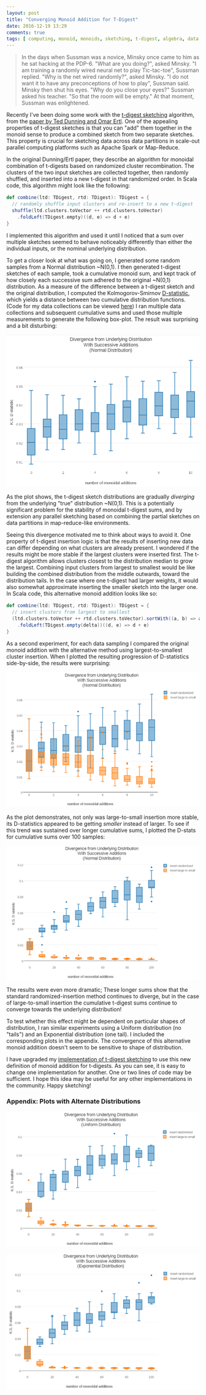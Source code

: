 ```yaml
---
layout: post
title: "Converging Monoid Addition for T-Digest"
date: 2016-12-19 13:29
comments: true
tags: [ computing, monoid, monoids, sketching, t-digest, algebra, data science ]
---
```


> In the days when Sussman was a novice,
> Minsky once came to him as he sat hacking at the PDP-6.
> "What are you doing?", asked Minsky.
> "I am training a randomly wired neural net to play Tic-tac-toe", Sussman replied.
> "Why is the net wired randomly?", asked Minsky.
> "I do not want it to have any preconceptions of how to play", Sussman said.
> Minsky then shut his eyes.
> "Why do you close your eyes?" Sussman asked his teacher.
> "So that the room will be empty."
> At that moment, Sussman was enlightened.

Recently I've been doing some work with the [t-digest sketching](https://github.com/isarn/isarn-sketches) algorithm, from the
[paper by Ted Dunning and Omar Ertl](https://github.com/tdunning/t-digest/blob/master/docs/t-digest-paper/histo.pdf).
One of the appealing properties of t-digest sketches is that you can "add" them together in the monoid sense to produce a combined sketch from two separate sketches.
This property is crucial for sketching data across data partitions in scale-out parallel computing platforms such as Apache Spark or Map-Reduce.

In the original Dunning/Ertl paper, they describe an algorithm for monoidal combination of t-digests based on randomized cluster recombination.  The clusters of the two input sketches are collected together, then randomly shuffled, and inserted into a new t-digest in that randomized order.  In Scala code, this algorithm might look like the following:

```scala
def combine(ltd: TDigest, rtd: TDigest): TDigest = {
  // randomly shuffle input clusters and re-insert to a new t-digest
  shuffle(ltd.clusters.toVector ++ rtd.clusters.toVector)
    .foldLeft(TDigest.empty)((d, e) => d + e)
}
```

I implemented this algorithm and used it until I noticed that a sum over multiple sketches seemed to behave noticeably differently than either the individual inputs, or the nominal underlying distribution.

To get a closer look at what was going on, I generated some random samples from a Normal distribution ~N(0,1).
I then generated t-digest sketches of each sample, took a cumulative monoid sum, and kept track of how closely each successive sum adhered to the original ~N(0,1) distribution.
As a measure of the difference between a t-digest sketch and the original distribution, I computed the Kolmogorov-Smirnov [D-statistic](https://en.wikipedia.org/wiki/Kolmogorov%E2%80%93Smirnov_test#Kolmogorov.E2.80.93Smirnov_statistic), which yields a distance between two cumulative distribution functions.
(Code for my data collections can be viewed [here](https://github.com/erikerlandson/isarn-sketches-algebird-api/blob/blog/t_digest_sum/src/main/scala/org/isarnproject/sketchesAlgebirdAPI/AlgebirdFactory.scala#L65))
I ran multiple data collections and subsequent cumulative sums and used those multiple measurements to generate the following box-plot.
The result was surprising and a bit disturbing:

![plot1](/assets/images/tdsum/plot1.png)

As the plot shows, the t-digest sketch distributions are gradually _diverging_ from the underlying "true" distribution ~N(0,1).
This is a potentially significant problem for the stability of monoidal t-digest sums, and by extension any parallel sketching based on combining the partial sketches on data partitions in map-reduce-like environments.

Seeing this divergence motivated me to think about ways to avoid it.
One property of t-digest insertion logic is that the results of inserting new data can differ depending on what clusters are already present.
I wondered if the results might be more stable if the largest clusters were inserted first.
The t-digest algorithm allows clusters closest to the distribution median to grow the largest.
Combining input clusters from largest to smallest would be like building the combined distribution from the middle outwards, toward the distribution tails.
In the case where one t-digest had larger weights, it would also somewhat approximate inserting the smaller sketch into the larger one.
In Scala code, this alternative monoid addition looks like so:

```scala
def combine(ltd: TDigest, rtd: TDigest): TDigest = {
  // insert clusters from largest to smallest
  (ltd.clusters.toVector ++ rtd.clusters.toVector).sortWith((a, b) => a._2 > b._2)
    .foldLeft(TDigest.empty(delta))((d, e) => d + e)
}
```

As a second experiment, for each data sampling I compared the original monoid addition with the alternative method using largest-to-smallest cluster insertion.
When I plotted the resulting progression of D-statistics side-by-side, the results were surprising:

![plot2a](/assets/images/tdsum/plot2a.png)

As the plot demonstrates, not only was large-to-small insertion more stable, its D-statistics appeared to be getting _smaller_ instead of larger.
To see if this trend was sustained over longer cumulative sums, I plotted the D-stats for cumulative sums over 100 samples:

![plot2](/assets/images/tdsum/plot2.png)

The results were even more dramatic;
These longer sums show that the standard randomized-insertion method continues to diverge,
but in the case of large-to-small insertion the cumulative t-digest sums continue to converge
towards the underlying distribution!

To test whether this effect might be dependent on particular shapes of distribution, I ran similar experiments using a Uniform distribution (no "tails") and an Exponential distribution (one tail).
I included the corresponding plots in the appendix.
The convergence of this alternative monoid addition doesn't seem to be sensitive to shape of distribution.

I have upgraded my [implementation of t-digest sketching](https://github.com/isarn/isarn-sketches#t-digest) to use this new definition of monoid addition for t-digests.
As you can see, it is easy to change one implementation for another.
One or two lines of code may be sufficient.
I hope this idea may be useful for any other implementations in the community.
Happy sketching!

### Appendix: Plots with Alternate Distributions

![plot3](/assets/images/tdsum/plot3.png)

![plot4](/assets/images/tdsum/plot4.png)
